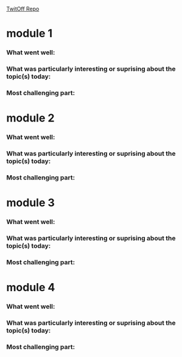 [TwitOff Repo](https://github.com/kellischeuble/TwittOff)

# module 1 
### What went well:
### What was particularly interesting or suprising about the topic(s) today:
### Most challenging part:


# module 2 
### What went well:
### What was particularly interesting or suprising about the topic(s) today:
### Most challenging part:


# module 3 
### What went well:
### What was particularly interesting or suprising about the topic(s) today:
### Most challenging part:

# module 4
### What went well:
### What was particularly interesting or suprising about the topic(s) today:
### Most challenging part: